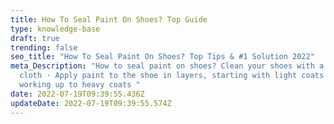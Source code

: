 ```yaml
---
title: How To Seal Paint On Shoes? Top Guide
type: knowledge-base
draft: true
trending: false
seo_title: "How To Seal Paint On Shoes? Top Tips & #1 Solution 2022"
meta_Description: "How to seal paint on shoes? Clean your shoes with a damp
  cloth · Apply paint to the shoe in layers, starting with light coats and
  working up to heavy coats "
date: 2022-07-19T09:39:55.436Z
updateDate: 2022-07-19T09:39:55.574Z
---
```

